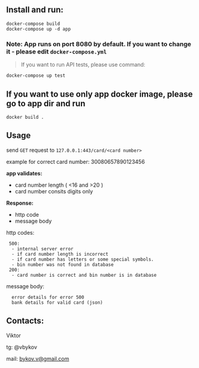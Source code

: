 ## Install and run:

```
docker-compose build
docker-compose up -d app 
```

### Note: App runs on port 8080 by default. If you want to change it - please edit `docker-compose.yml`

> If you want to run API tests, please use command:

```
docker-compose up test
```

## If you want to use only app docker image, please go to app dir and run

```
docker build .
```

## Usage

send `GET` request to `127.0.0.1:443/card/<card number>`

example for correct card number: 30080657890123456

**app validates:**
 - card number length ( <16 and >20 )
 - card number consits digits only

**Response:**
 - http code
 - message body

http codes:
``` 
 500:
  - internal server error
  - if card number length is incorrect
  - if card number has letters or some special symbols.
  - bin number was not found in database
 200:
  - card number is correct and bin number is in database
```

message body:
```
  error details for error 500
  bank details for valid card (json)
```

## Contacts:
 
 Viktor
 
 tg: @vbykov

mail: bykov.v@gmail.com
